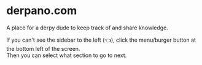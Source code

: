 # derpano.com

A place for a derpy dude to keep track of and share knowledge.


If you can't see the sidebar to the left (👈), click the menu/burger button at the bottom left of the screen.  
Then you can select what section to go to next.